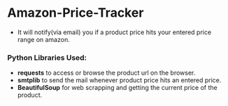 # Amazon-Price-Tracker
* It will notify(via email) you if a product price hits your entered price range on amazon.   
   
### Python Libraries Used:
* **requests** to access or browse the product url on the browser.   
* **smtplib** to send the mail whenever product price hits an entered price.
* **BeautifulSoup** for web scrapping and getting the current price of the product.
